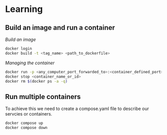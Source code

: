 # Learning

## Build an image and run a container

_Build an image_

```sh
docker login
docker build -t <tag_name> <path_to_dockerfile>
```

_Managing the container_

```sh
docker run -p <any_computer_port_forwarded_to>:<container_defined_port> <image_name>
docker stop <container_name_or_id>
docker rm $(docker ps -a -q)
```

## Run multiple containers

To achieve this we need to create a compose.yaml file to describe our servcies or containers.

```sh
docker compose up
docker compose down
```
